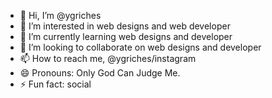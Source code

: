 - 👋 Hi, I’m @ygriches
- 👀 I’m interested in web designs and web developer
- 🌱 I’m currently learning web designs and developer
- 💞️ I’m looking to collaborate on web designs and developer
- 📫 How to reach me, @ygriches/instagram
- 😄 Pronouns: Only God Can Judge Me.
- ⚡ Fun fact: social 

<!---
ygriches/ygriches is a ✨ special ✨ repository because its `README.md` (this file) appears on your GitHub profile.
You can click the Preview link to take a look at your changes.
--->
